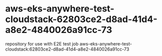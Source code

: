 # aws-eks-anywhere-test-cloudstack-62803ce2-d8ad-41d4-a8e2-4840026a91cc-73
repository for use with E2E test job aws-eks-anywhere-test-cloudstack:62803ce2-d8ad-41d4-a8e2-4840026a91cc-73
